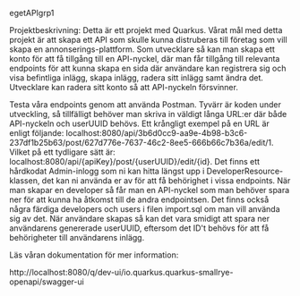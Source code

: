 egetAPIgrp1

Projektbeskrivning:
Detta är ett projekt med Quarkus. Vårat mål med detta projekt är att skapa ett API som skulle kunna distruberas till företag som vill skapa en annonserings-plattform.
Som utvecklare så kan man skapa ett konto för att få tillgång till en API-nyckel, där man får tillgång till relevanta endpoints för att kunna skapa en sida där användare kan registrera sig och visa befintliga inlägg, skapa inlägg, radera sitt inlägg samt ändra det. 
Utvecklare kan radera sitt konto så att API-nyckeln försvinner. 

Testa våra endpoints genom att använda Postman. Tyvärr är koden under utveckling, så tillfälligt behöver man skriva in väldigt långa URL:er där både API-nyckeln och userUUID behövs. Ett krångligt exempel på en URL är enligt följande: localhost:8080/api/3b6d0cc9-aa9e-4b98-b3c6-237df1b25b63/post/627d776e-7637-46c2-8ee5-666b66c7b36a/edit/1. Vilket på ett tydligare sätt är: localhost:8080/api/{apiKey}/post/{userUUID}/edit/{id}. Det finns ett hårdkodat Admin-inlogg som ni kan hitta längst upp i DeveloperResource-klassen, det kan ni använda er av för att få behörighet i vissa endpoints. När man skapar en developer så får man en API-nyckel som man behöver spara ner för att kunna ha åtkomst till de andra endpointsen. Det finns också några färdiga developers och users i filen import.sql om man vill använda sig av det. När användare skapas så kan det vara smidigt att spara ner användarens genererade userUUID, eftersom det ID't behövs för att få behörigheter till användarens inlägg. 

Läs våran dokumentation för mer information: 

http://localhost:8080/q/dev-ui/io.quarkus.quarkus-smallrye-openapi/swagger-ui
